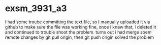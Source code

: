 # exsm_3931_a3

I had some troube committing the text file, so I manually uploaded it via github to make sure the file was working fine, once i knew that, I deleted it and continued to trouble shoot the problem.
turns out i had merge soem remote changes by git pull origin, then git push origin solved the problem

